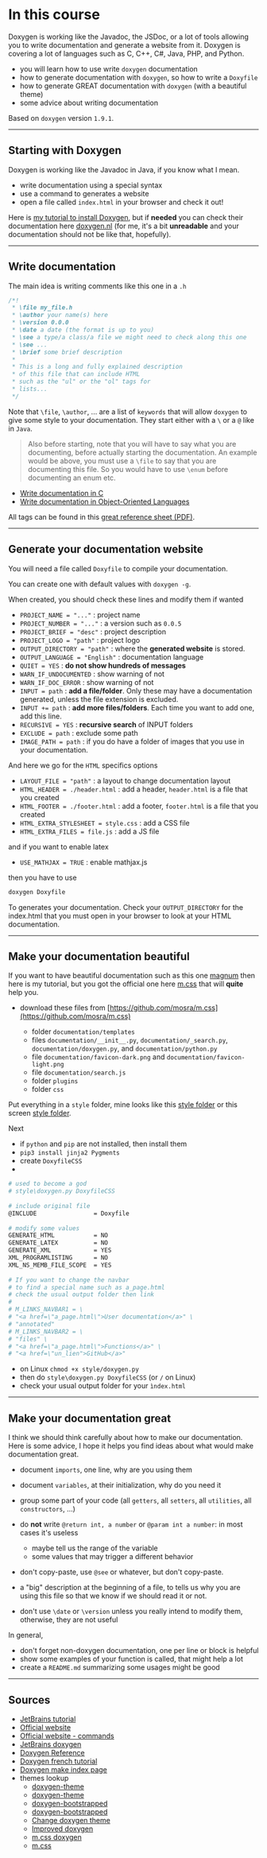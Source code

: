 # In this course

Doxygen is working like the Javadoc, the JSDoc, or a lot of tools allowing you to write documentation and generate a website from it. Doxygen is covering a lot of languages such as C, C++, C#, Java, PHP, and Python.

* you will learn how to use write `doxygen` documentation
* how to generate documentation with `doxygen`, so how to write a `Doxyfile`
* how to generate GREAT documentation with `doxygen` (with a beautiful theme)
* some advice about writing documentation

Based on `doxygen` version `1.9.1`.

<hr class="sr">

## Starting with Doxygen

Doxygen is working like the Javadoc in Java, if you know what I mean.

* write documentation using a special syntax
* use a command to generates a website
* open a file called `index.html` in your browser and check it out!

Here is [my tutorial to install Doxygen](install.md), but if **needed** you can check their documentation here [doxygen.nl](https://www.doxygen.nl/index.html) (for me, it's a bit **unreadable** and your documentation should not be like that, hopefully).

<hr class="sl">

## Write documentation

The main idea is writing comments like this one in a `.h`

```c
/*!
 * \file my_file.h
 * \author your name(s) here
 * \version 0.0.0
 * \date a date (the format is up to you)
 * \see a type/a class/a file we might need to check along this one
 * \see ...
 * \brief some brief description
 *
 * This is a long and fully explained description
 * of this file that can include HTML
 * such as the "ul" or the "ol" tags for
 * lists...
 */
```

Note that `\file`, `\author`, ... are a list of `keywords` that will allow `doxygen` to give some style to your documentation. They start either with a `\` or a `@` like in `Java`.

> Also before starting, note that you will have to say what you are documenting, before actually starting the documentation. An example would be above, you must use a `\file` to say that you are documenting this file. So you would have to use `\enum` before documenting an enum etc.

* [Write documentation in C](docs/c.md)
* [Write documentation in Object-Oriented Languages](docs/oo.md)

All tags can be found in this [great reference sheet (PDF)](https://www.mitk.org/images/1/1c/BugSquashingSeminars$2013-07-17-DoxyReference.pdf).

<hr class="sr">

## Generate your documentation website

You will need a file called `Doxyfile` to compile your documentation.

You can create one with default values with `doxygen -g`.

When created, you should check these lines and modify them if wanted

* `PROJECT_NAME = "..."` : project name
* `PROJECT_NUMBER = "..."` : a version such as `0.0.5`
* `PROJECT_BRIEF = "desc"` : project description
* `PROJECT_LOGO = "path"` : project logo
* `OUTPUT_DIRECTORY = "path"` : where the **generated website** is stored.
* `OUTPUT_LANGUAGE = "English"` : documentation language
* `QUIET = YES` : **do not show hundreds of messages**
* `WARN_IF_UNDOCUMENTED` : show warning of not
* `WARN_IF_DOC_ERROR` : show warning of not
* `INPUT = path` : **add a file/folder**. Only these may  have a documentation generated, unless the file extension is excluded.
* `INPUT += path` : **add more files/folders**. Each time you want to add one, add this line.
* `RECURSIVE = YES` : **recursive search** of INPUT folders
* `EXCLUDE = path` : exclude some path
* `IMAGE_PATH = path` : if you do have a folder of images that you use in your documentation.
  
And here we go for the `HTML` specifics options

* `LAYOUT_FILE = "path"` : a layout to change documentation layout
* `HTML_HEADER = ./header.html` : add a header, `header.html` is a file that you created
* `HTML_FOOTER = ./footer.html` : add a footer, `footer.html` is a file that you created
* `HTML_EXTRA_STYLESHEET = style.css` : add a CSS file
* `HTML_EXTRA_FILES = file.js` : add a JS file

and if you want to enable latex

* `USE_MATHJAX = TRUE` : enable mathjax.js

then you have to use

```bash
doxygen Doxyfile
```

To generates your documentation. Check your `OUTPUT_DIRECTORY` for the index.html that you must open in your browser to look at your HTML documentation.

<hr class="sl">

## Make your documentation beautiful

If you want to have beautiful documentation such as this one [magnum](https://doc.magnum.graphics/magnum/) then here is my tutorial, but you got the official one here [m.css](https://mcss.mosra.cz/documentation/doxygen/) that will **quite** help you.

* download these files from [https://github.com/mosra/m.css](https://github.com/mosra/m.css)

  * folder `documentation/templates`
  * files `documentation/__init__.py`, `documentation/_search.py`, `documentation/doxygen.py`, and `documentation/python.py`
  * file `documentation/favicon-dark.png` and `documentation/favicon-light.png`
  * file `documentation/search.js`
  * folder `plugins`
  * folder `css`
  
Put everything in a `style` folder, mine looks like this [style folder](https://github.com/lgs-games/prim/tree/master/version_c/style) or this screen <a target="_blank" href="/courses/tools/doxygen/mcss_folder.png">style folder</a>.

Next

* if `python` and `pip` are not installed, then install them
* `pip3 install jinja2 Pygments`
* create `DoxyfileCSS`
* 

```bash
# used to become a god
# style\doxygen.py DoxyfileCSS
    
# include original file
@INCLUDE                = Doxyfile
    
# modify some values
GENERATE_HTML           = NO
GENERATE_LATEX          = NO
GENERATE_XML            = YES
XML_PROGRAMLISTING      = NO
XML_NS_MEMB_FILE_SCOPE  = YES
    
# If you want to change the navbar
# to find a special name such as a_page.html
# check the usual output folder then link
# 
# M_LINKS_NAVBAR1 = \
# "<a href=\"a_page.html\">User documentation</a>" \
# "annotated"
# M_LINKS_NAVBAR2 = \
# "files" \
# "<a href=\"a_page.html\">Functions</a>" \
# "<a href=\"un_lien">GitHub</a>"
```

* on Linux `chmod +x style/doxygen.py`
* then do `style\doxygen.py DoxyfileCSS` (or `/` on Linux)
* check your usual output folder for your `ìndex.html`

<hr class="sr">

## Make your documentation great

I think we should think carefully about how to make our documentation. Here is some advice, I hope it helps you find ideas about what would make documentation great.

* document `imports`, one line, why are you using them
* document `variables`, at their initialization, why do you need it
* group some part of your code (all `getters`, all `setters`, all `utilities`, all `constructors`, ...)

* do **not** write `@return int, a number` or `@param int a number`: in most cases it's useless

  * maybe tell us the range of the variable
  * some values that may trigger a different behavior

* don't copy-paste, use `@see` or whatever, but don't copy-paste.
* a "big" description at the beginning of a file, to tells us why you are using this file so that we know if we should read it or not.
* don't use `\date` or `\version` unless you really intend to modify them, otherwise, they are not useful

In general,

* don't forget non-doxygen documentation, one per line or block is helpful
* show some examples of your function is called, that might help a lot
* create a `README.md` summarizing some usages might be good

<hr class="sl">

## Sources

* [JetBrains tutorial](https://www.jetbrains.com/help/clion/creating-and-viewing-doxygen-documentation.html#assistance)
* [Official website](https://www.doxygen.nl/manual/index.html)
* [Official website - commands](https://www.doxygen.nl/manual/commands.html)
* [JetBrains doxygen](https://stackoverflow.com/questions/62038742/modify-doxygen-template-in-clion)
* [Doxygen Reference](https://www.mitk.org/images/1/1c/BugSquashingSeminars$2013-07-17-DoxyReference.pdf)
* [Doxygen french tutorial](https://franckh.developpez.com/tutoriels/outils/doxygen/)
* [Doxygen make index page](https://stackoverflow.com/questions/9502426/how-to-make-an-introduction-page-with-doxygen)
* themes lookup
  * [doxygen-theme](https://gitlab.ti.bfh.ch/doxygen-theme/doc)
  * [doxygen-theme](  https://gitlab.ti.bfh.ch/doxygen-theme/doc)
  * [doxygen-bootstrapped](https://github.com/Velron/doxygen-bootstrapped)
  * [doxygen-bootstrapped](https://github.com/cellcortex/doxygen-bootstrapped)
  * [Change doxygen theme](https://stackoverflow.com/questions/9629779/change-the-theme-of-doxygen)
  * [Improved doxygen](https://blog.magnum.graphics/meta/improved-doxygen-documentation-and-search/)
  * [m.css doxygen](https://mcss.mosra.cz/documentation/doxygen/#basic-usage)
  * [m.css](https://github.com/mosra/m.css)